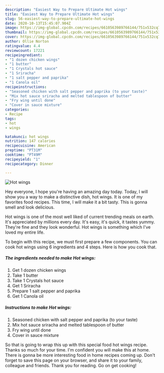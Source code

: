 ```yaml
---
description: "Easiest Way to Prepare Ultimate Hot wings"
title: "Easiest Way to Prepare Ultimate Hot wings"
slug: 56-easiest-way-to-prepare-ultimate-hot-wings
date: 2020-10-13T15:45:07.904Z
image: https://img-global.cpcdn.com/recipes/6610563989766144/751x532cq70/hot-wings-recipe-main-photo.jpg
thumbnail: https://img-global.cpcdn.com/recipes/6610563989766144/751x532cq70/hot-wings-recipe-main-photo.jpg
cover: https://img-global.cpcdn.com/recipes/6610563989766144/751x532cq70/hot-wings-recipe-main-photo.jpg
author: Ollie Norton
ratingvalue: 4.4
reviewcount: 17221
recipeingredient:
- "1 dozen chicken wings"
- "1 butter"
- "1 Crystals hot sauce"
- "1 Sriracha"
- "1 salt pepper and paprika"
- "1 Canola oil"
recipeinstructions:
- "Seasoned chicken with salt pepper and paprika (to your taste)"
- "Mix hot sauce sriracha and melted tablespoon of butter"
- "Fry wing until done"
- "Cover in sauce mixture"
categories:
- Recipe
tags:
- hot
- wings

katakunci: hot wings 
nutrition: 147 calories
recipecuisine: American
preptime: "PT31M"
cooktime: "PT49M"
recipeyield: "1"
recipecategory: Dinner

---
```



![Hot wings](https://img-global.cpcdn.com/recipes/6610563989766144/751x532cq70/hot-wings-recipe-main-photo.jpg)

Hey everyone, I hope you're having an amazing day today. Today, I will show you a way to make a distinctive dish, hot wings. It is one of my favorites food recipes. This time, I will make it a bit tasty. This is gonna smell and look delicious.

Hot wings is one of the most well liked of current trending meals on earth. It's appreciated by millions every day. It's easy, it's quick, it tastes yummy. They're fine and they look wonderful. Hot wings is something which I've loved my entire life.




To begin with this recipe, we must first prepare a few components. You can cook hot wings using 6 ingredients and 4 steps. Here is how you cook that.

<!--inarticleads1-->

##### The ingredients needed to make Hot wings:

1. Get 1 dozen chicken wings
1. Take 1 butter
1. Take 1 Crystals hot sauce
1. Get 1 Sriracha
1. Prepare 1 salt pepper and paprika
1. Get 1 Canola oil




<!--inarticleads2-->

##### Instructions to make Hot wings:

1. Seasoned chicken with salt pepper and paprika (to your taste)
1. Mix hot sauce sriracha and melted tablespoon of butter
1. Fry wing until done
1. Cover in sauce mixture




So that is going to wrap this up with this special food hot wings recipe. Thanks so much for your time. I'm confident you will make this at home. There is gonna be more interesting food in home recipes coming up. Don't forget to save this page on your browser, and share it to your family, colleague and friends. Thank you for reading. Go on get cooking!
